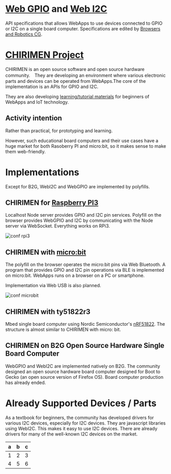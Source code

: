 # [Web GPIO](https://github.com/browserobo/WebGPIO) and [Web I2C](https://github.com/browserobo/WebI2C)
API specifications that allows WebApps to use devices connected to GPIO or I2C on a single board computer.
Specifications are edited by [Browsers and Robotics CG](https://www.w3.org/community/browserobo/).

# [CHIRIMEN Project](https://chirimen.org)
CHIRIMEN is an open source software and open source hardware community.　They are developing an environment where various electronic parts and devices can be operated from WebApps.The core of the implementation is an APIs for GPIO and I2C.

They are also developing [learning/tutorial materials](https://tutorial.chirimen.org) for beginners of WebApps and IoT technology.

## Activity intention
Rather than practical, for prototyping and learning.

However, such educational board computers and their use cases have a huge market for both Rasoberry PI and micro:bit, so it makes sense to make them web-friendly.

# Implementations
Except for B2G, WebI2C and WebGPIO are implemented by polyfills.

## CHIRIMEN for [Raspberry PI3](https://www.raspberrypi.org/)
Localhost Node server provides GPIO and I2C pin services. Polyfill on the browser provides WebGPIO and I2C by communicating with the Node server via WebSocket. Everything works on RPi3.

![conf rpi3](https://qiita-user-contents.imgix.net/http%3A%2F%2Fgc.dfm.lrv.jp%2F0.secerror%2Farchitecture.png?ixlib=rb-1.2.2&auto=compress%2Cformat&fit=max&s=2982bb219c6a4eed787da4d5b81e12a4)

## CHIRIMEN with [micro:bit](https://microbit.org/)
The polyfill on the browser operates the micro:bit pins via Web Bluetooth. A program that provides GPIO and I2C pin operations via BLE is implemented on micro:bit. WebApps runs on a browser on a PC or smartphone.

Implementation via Web USB is also planned.

![conf microbit](https://github.com/chirimen-oh/chirimen-micro-bit/blob/master/imgs/chirimenMicrobitDiagram.png)

## CHIRIMEN with ty51822r3
Mbed single board computer using Nordic Semiconductor's [nRF51822](https://www.nordicsemi.com/Products/Low-power-short-range-wireless/nRF51822). The structure is almost similar to CHIRIMEN with micro: bit.

## CHIRIMEN on B2G Open Source Hardware Single Board Computer
WebGPIO and WebI2C are implemented natively on B2G.
The community designed an open source hardware board computer designed for Boot to Gecko (an open source version of Firefox OS). Board computer production has already ended.

# Already Supported Devices / Parts

As a textbook for beginners, the community has developed drivers for various I2C devices, especially for I2C devices. They are javascript libraries using WebI2C. This makes it easy to use I2C devices.
There are already drivers for many of the well-known I2C devices on the market.


|a  |b  |c  |
|---|---|---|
|1  |2  |3  |
|4  |5  |6  |
